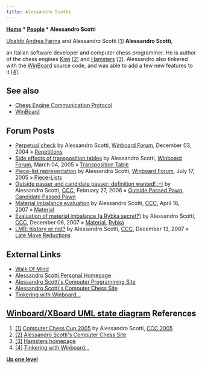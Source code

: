 ```yaml
---
title: Alessandro Scotti
---
```

**[Home](Home "Home") * [People](People "People") * Alessandro Scotti**

[](https://walkofmind.com/programming/chess/ccc2005.htm) [Ubaldo Andrea Farina](Ubaldo_Andrea_Farina "Ubaldo Andrea Farina") and Alessandro Scotti <a id="cite-note-1" href="#cite-ref-1">[1]</a>
**Alessandro Scotti**,

an Italian software developer and computer chess programmer. He is author of the chess engines [Kiwi](Kiwi "Kiwi") <a id="cite-note-2" href="#cite-ref-2">[2]</a>
and [Hamsters](Hamsters "Hamsters") <a id="cite-note-3" href="#cite-ref-3">[3]</a>. Alessandro also tinkered with the [WinBoard](WinBoard "WinBoard") source code, and was able to add a few new features to it <a id="cite-note-4" href="#cite-ref-4">[4]</a>.

## See also

- [Chess Engine Communication Protocol](Chess_Engine_Communication_Protocol "Chess Engine Communication Protocol")
- [WinBoard](WinBoard "WinBoard")

## Forum Posts

- [Perpetual check](http://www.open-aurec.com/wbforum/viewtopic.php?f=4&t=858) by Alessandro Scotti, [Winboard Forum](Computer_Chess_Forums "Computer Chess Forums"), December 03, 2004 » [Repetitions](Repetitions "Repetitions")
- [Side effects of transposition tables](http://www.open-aurec.com/wbforum/viewtopic.php?f=4&t=1855) by Alessandro Scotti, [Winboard Forum](Computer_Chess_Forums "Computer Chess Forums"), March 04, 2005 » [Transposition Table](Transposition_Table "Transposition Table")
- [Piece-list representation](http://www.open-aurec.com/wbforum/viewtopic.php?f=4&t=3110) by Alessandro Scotti, [Winboard Forum](Computer_Chess_Forums "Computer Chess Forums"), July 17, 2005 » [Piece-Lists](Piece-Lists "Piece-Lists")
- [Outside passer and candidate passer: definition wanted! :-)](https://www.stmintz.com/ccc/index.php?id=489960) by Alessandro Scotti, [CCC](CCC "CCC"), February 27, 2006 » [Outside Passed Pawn](Outside_Passed_Pawn "Outside Passed Pawn"), [Candidate Passed Pawn](Candidate_Passed_Pawn "Candidate Passed Pawn")
- [Material imbalance evaluation](http://www.talkchess.com/forum/viewtopic.php?t=13166) by Alessandro Scotti, [CCC](CCC "CCC"), April 16, 2007 » [Material](Material "Material")
- [Evaluation of material imbalance (a Rybka secret?)](http://www.talkchess.com/forum/viewtopic.php?t=18240) by Alessandro Scotti, [CCC](CCC "CCC"), December 06, 2007 » [Material](Material "Material"), [Rybka](Rybka "Rybka")
- [LMR: history or not?](http://www.talkchess.com/forum/viewtopic.php?t=18345) by Alessandro Scotti, [CCC](CCC "CCC"), December 13, 2007 » [Late Move Reductions](Late_Move_Reductions "Late Move Reductions")

## External Links

- [Walk Of Mind](https://walkofmind.com/index.html)
- [Alessandro Scotti Personal Homepage](https://walkofmind.com/homepage/homepage.htm)
- [Alessandro Scotti's Computer Programming Site](https://walkofmind.com/programming/programming.htm)
- [Alessandro Scotti's Computer Chess Site](https://walkofmind.com/programming/chess/chess.htm)
- [Tinkering with Winboard...](https://walkofmind.com/programming/chess/winboard_x.htm)

## [Winboard/XBoard UML state diagram](https://walkofmind.com/programming/chess/xboard.htm) References

1. <a id="cite-ref-1" href="#cite-note-1">[1]</a> [Computer Chess Cup 2005](https://walkofmind.com/programming/chess/ccc2005.htm) by Alessandro Scotti, [CCC 2005](CCC_2005 "CCC 2005")
1. <a id="cite-ref-2" href="#cite-note-2">[2]</a> [Alessandro Scotti's Computer Chess Site](https://walkofmind.com/programming/chess/chess.htm)
1. <a id="cite-ref-3" href="#cite-note-3">[3]</a> [Hamsters homepage](https://walkofmind.com/programming/chess/hamsters.htm)
1. <a id="cite-ref-4" href="#cite-note-4">[4]</a> [Tinkering with Winboard...](https://walkofmind.com/programming/chess/winboard_x.htm)

**[Up one level](People "People")**

